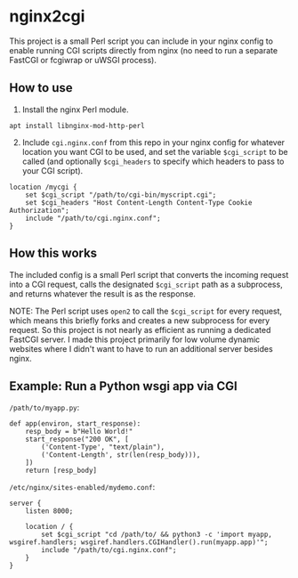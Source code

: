 # nginx2cgi

This project is a small Perl script you can include in your nginx config to enable running CGI scripts directly from nginx (no need to run a separate FastCGI or fcgiwrap or uWSGI process).

## How to use

1. Install the nginx Perl module.

```apt install libnginx-mod-http-perl```

2. Include `cgi.nginx.conf` from this repo in your nginx config for whatever location you want CGI to be used, and set the variable `$cgi_script` to be called (and optionally `$cgi_headers` to specify which headers to pass to your CGI script).

```
location /mycgi {
    set $cgi_script "/path/to/cgi-bin/myscript.cgi";
    set $cgi_headers "Host Content-Length Content-Type Cookie Authorization";
    include "/path/to/cgi.nginx.conf";
}
```

## How this works

The included config is a small Perl script that converts the incoming request into a CGI request, calls the designated `$cgi_script` path as a subprocess, and returns whatever the result is as the response.

NOTE: The Perl script uses `open2` to call the `$cgi_script` for every request, which means this briefly forks and creates a new subprocess for every request. So this project is not nearly as efficient as running a dedicated FastCGI server. I made this project primarily for low volume dynamic websites where I didn't want to have to run an additional server besides nginx.

## Example: Run a Python wsgi app via CGI

`/path/to/myapp.py`:
```
def app(environ, start_response):
    resp_body = b"Hello World!"
    start_response("200 OK", [
        ('Content-Type', "text/plain"),
        ('Content-Length', str(len(resp_body))),
    ])
    return [resp_body]
```

`/etc/nginx/sites-enabled/mydemo.conf`:
```
server {
    listen 8000;

    location / {
        set $cgi_script "cd /path/to/ && python3 -c 'import myapp, wsgiref.handlers; wsgiref.handlers.CGIHandler().run(myapp.app)'";
        include "/path/to/cgi.nginx.conf";
    }
}
```
